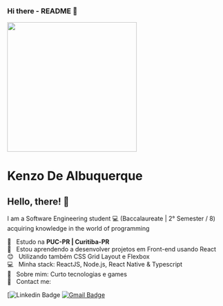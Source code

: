 ### Hi there - README 👋
<img align="center" height="300px" width="auto" src="https://static01.nyt.com/images/2017/12/25/us/25xp-McCandless-obit-1/25xp-McCandless--obit-1-superJumbo-v2.jpg">

# Kenzo De Albuquerque

## Hello, there! 👋

I am a Software Engineering student :computer: (Baccalaureate | 2° Semester / 8) acquiring knowledge in the world of programming

 :rocket:  &nbsp; Estudo na **PUC-PR | Curitiba-PR**
 <br/> :purple_heart: &nbsp; Estou aprendendo a desenvolver projetos em Front-end usando React
 <br/> :blush: &nbsp; Utilizando também CSS Grid Layout e Flexbox
 <br/> :computer: &nbsp; Minha stack: ReactJS, Node.js, React Native & Typescript
 <br/> 💬  &nbsp; Sobre mim: Curto tecnologias e games
 <br/> :email: &nbsp; Contact me: 

[![Linkedin Badge](https://img.shields.io/badge/-kenzoalbuq-purple?style=flat-square&logo=Linkedin&logoColor=white&link=https://www.linkedin.com/in/kenzo-albuquerque-software-engineering/)
[![Gmail Badge](https://img.shields.io/badge/-kenzoalbuqk@gmail.com-c14438?style=flat-square&logo=Gmail&logoColor=purple&link=mailto:kenzoalbuqk@gmail.com)](mailto:kenzoalbuqk@gmail.com)
